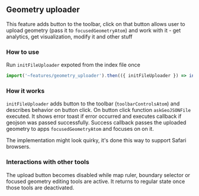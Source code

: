 ## Geometry uploader

This feature adds button to the toolbar, click on that button allows user to upload geometry (pass it to `focusedGeometryAtom`) and work with it - get analytics, get visualization, modify it and other stuff

### How to use

Run `initFileUploader` expoted from the index file once

```ts
import('~features/geometry_uploader').then(({ initFileUploader }) => initFileUploader());
```

### How it works

`initFileUploader` adds button to the toolbar (`toolbarControlsAtom`) and describes behavior on button click.
On button click function `askGeoJSONFile` executed. It shows error toast if error occurred and executes callback if geojson was passed successfully.
Success callback passes the uploaded geometry to apps `focusedGeometryAtom` and focuses on on it.

The implementation might look quirky, it's done this way to support Safari browsers.

### Interactions with other tools

The upload button becomes disabled while map ruler, boundary selector or focused
geometry editing tools are active. It returns to regular state once those tools
are deactivated.
